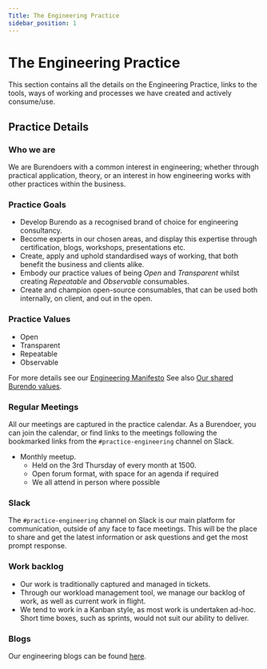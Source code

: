 ```yaml
---
Title: The Engineering Practice
sidebar_position: 1
---
```

# The Engineering Practice

This section contains all the details on the Engineering Practice, links to the tools, ways of working and processes we have created and actively consume/use.

## Practice Details

### Who we are  

We are Burendoers with a common interest in engineering; whether through practical application, theory, or an interest in how engineering works with other practices within the business.

### Practice Goals  

- Develop Burendo as a recognised brand of choice for engineering consultancy.
- Become experts in our chosen areas, and display this expertise through certification, blogs, workshops, presentations etc.
- Create, apply and uphold standardised ways of working, that both benefit the business and clients alike.
- Embody our practice values of being _Open_ and _Transparent_ whilst creating _Repeatable_ and _Observable_ consumables.
- Create and champion open-source consumables, that can be used both internally, on client, and out in the open.

### Practice Values

- Open
- Transparent
- Repeatable
- Observable

For more details see our [Engineering Manifesto](man.md)
See also [Our shared Burendo values](https://www.burendo.com/burendo-values/).

### Regular Meetings  

All our meetings are captured in the practice calendar. As a Burendoer, you can join the calendar, or find links to the meetings following the bookmarked links from the `#practice-engineering` channel on Slack.

- Monthly meetup.
  - Held on the 3rd Thursday of every month at 1500.
  - Open forum format, with space for an agenda if required
  - We all attend in person where possible


### Slack

The `#practice-engineering` channel on Slack is our main platform for communication, outside of any face to face meetings.  This will be the place to share and get the latest information or ask questions and get the most prompt response.

### Work backlog 

- Our work is traditionally captured and managed in tickets.  
- Through our workload management tool, we manage our backlog of work, as well as current work in flight.  
- We tend to work in a Kanban style, as most work is undertaken ad-hoc.  Short time boxes, such as sprints, would not suit our ability to deliver.

### Blogs

Our engineering blogs can be found [here](/blog/tags/engineering/).
